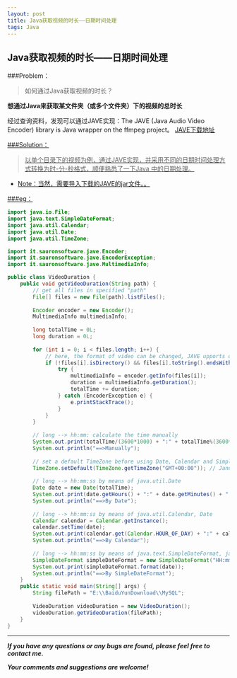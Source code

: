 ```yaml
---
layout: post
title: Java获取视频的时长——日期时间处理
tags: Java
---
```

## Java获取视频的时长——日期时间处理
###Problem：

>如何通过Java获取视频的时长？

**想通过Java来获取某文件夹（或多个文件夹）下的视频的总时长**

经过查询资料，发现可以通过JAVE实现：The JAVE (Java Audio Video Encoder) library is Java wrapper on the ffmpeg project。
<a href="http://www.sauronsoftware.it/projects/jave/download.php" target="blank"> JAVE下载地址


###Solution：
>以单个目录下的视频为例，通过JAVE实现，并采用不同的日期时间处理方式转换为时-分-秒格式，顺便熟悉了一下Java 中的日期处理。

- Note：当然，需要导入下载的JAVE的jar文件。。

###eg：

``` java
import java.io.File;
import java.text.SimpleDateFormat;
import java.util.Calendar;
import java.util.Date;
import java.util.TimeZone;

import it.sauronsoftware.jave.Encoder;
import it.sauronsoftware.jave.EncoderException;
import it.sauronsoftware.jave.MultimediaInfo;

public class VideoDuration {
	public void getVideoDuration(String path) {
		// get all files in specified "path"
		File[] files = new File(path).listFiles();
		
		Encoder encoder = new Encoder();
		MultimediaInfo multimediaInfo;
		
		long totalTime = 0L;
		long duration = 0L;
		
		for (int i = 0; i < files.length; i++) {
			// here, the format of video can be changed, JAVE upports dozens of formats
			if (!files[i].isDirectory() && files[i].toString().endsWith(".avi")) {
				try {
					multimediaInfo = encoder.getInfo(files[i]);
					duration = multimediaInfo.getDuration();
					totalTime += duration;
				} catch (EncoderException e) {
					e.printStackTrace();
				}
			}
		}
		
		// long --> hh:mm: calculate the time manually
		System.out.print(totalTime/(3600*1000) + ":" + totalTime%(3600*1000)/(60*1000) + ":" + totalTime%(3600*1000)%(60*1000)/1000);
		System.out.println("==>Manually");
		
		// set a default TimeZone before using Date, Calendar and SimpleDateFormat 	
		TimeZone.setDefault(TimeZone.getTimeZone("GMT+00:00")); // January 1, 1970, 00:00:00 GMT(can be found in Date.class)
		
		// long --> hh:mm:ss by means of java.util.Date
		Date date = new Date(totalTime);		
		System.out.print(date.getHours() + ":" + date.getMinutes() + ":" + date.getSeconds());
		System.out.println("==>By Date");
		
		// long --> hh:mm:ss by means of java.util.Calendar, Date
		Calendar calendar = Calendar.getInstance();
		calendar.setTime(date);
		System.out.print(calendar.get(Calendar.HOUR_OF_DAY) + ":" + calendar.get(Calendar.MINUTE) + ":" + calendar.get(Calendar.SECOND));
		System.out.println("==>By Calendar");
		
		// long --> hh:mm:ss by means of java.text.SimpleDateFormat, java.util.Date
		SimpleDateFormat simpleDateFormat = new SimpleDateFormat("HH:mm:ss");
		System.out.print(simpleDateFormat.format(date));
		System.out.println("==>By SimpleDateFormat");
	}
	public static void main(String[] args) {
		String filePath	= "E:\\BaiduYunDownload\\MySQL";
		
		VideoDuration videoDuration = new VideoDuration();		
		videoDuration.getVideoDuration(filePath);
	}
}
```

---
***If you have any questions or any bugs are found, please feel free to contact me.***

***Your comments and suggestions are welcome!***
